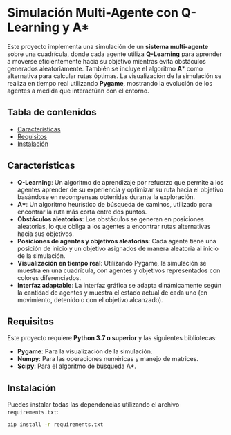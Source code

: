 # Simulación Multi-Agente con Q-Learning y A*

Este proyecto implementa una simulación de un **sistema multi-agente** sobre una cuadrícula, donde cada agente utiliza **Q-Learning** para aprender a moverse eficientemente hacia su objetivo mientras evita obstáculos generados aleatoriamente. También se incluye el algoritmo **A*** como alternativa para calcular rutas óptimas. La visualización de la simulación se realiza en tiempo real utilizando **Pygame**, mostrando la evolución de los agentes a medida que interactúan con el entorno.

## Tabla de contenidos

- [Características](#características)
- [Requisitos](#requisitos)
- [Instalación](#instalación)

## Características

- **Q-Learning**: Un algoritmo de aprendizaje por refuerzo que permite a los agentes aprender de su experiencia y optimizar su ruta hacia el objetivo basándose en recompensas obtenidas durante la exploración.
- **A\***: Un algoritmo heurístico de búsqueda de caminos, utilizado para encontrar la ruta más corta entre dos puntos.
- **Obstáculos aleatorios**: Los obstáculos se generan en posiciones aleatorias, lo que obliga a los agentes a encontrar rutas alternativas hacia sus objetivos.
- **Posiciones de agentes y objetivos aleatorias**: Cada agente tiene una posición de inicio y un objetivo asignados de manera aleatoria al inicio de la simulación.
- **Visualización en tiempo real**: Utilizando Pygame, la simulación se muestra en una cuadrícula, con agentes y objetivos representados con colores diferenciados.
- **Interfaz adaptable**: La interfaz gráfica se adapta dinámicamente según la cantidad de agentes y muestra el estado actual de cada uno (en movimiento, detenido o con el objetivo alcanzado).

## Requisitos

Este proyecto requiere **Python 3.7 o superior** y las siguientes bibliotecas:

- **Pygame**: Para la visualización de la simulación.
- **Numpy**: Para las operaciones numéricas y manejo de matrices.
- **Scipy**: Para el algoritmo de búsqueda A*.

## Instalación
Puedes instalar todas las dependencias utilizando el archivo `requirements.txt`:

```bash
pip install -r requirements.txt
